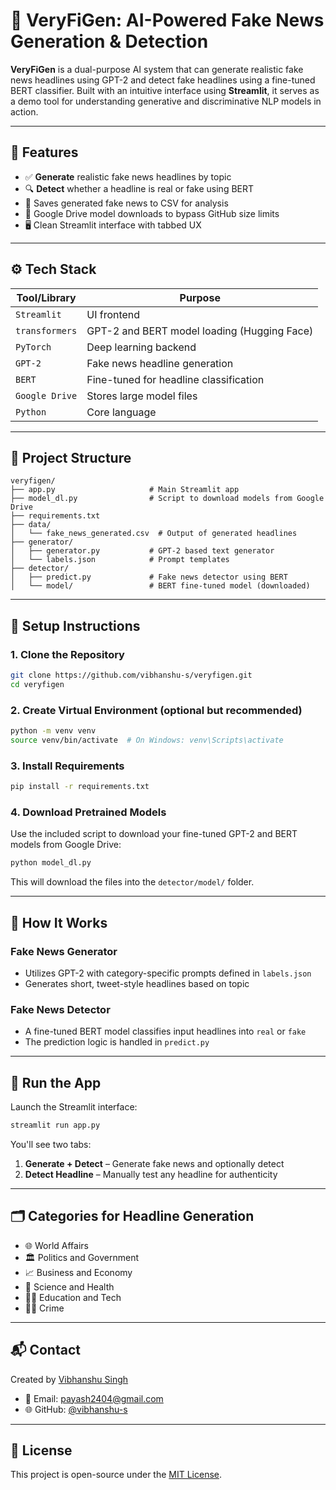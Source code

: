# 📰 VeryFiGen: AI-Powered Fake News Generation & Detection

**VeryFiGen** is a dual-purpose AI system that can generate realistic fake news headlines using GPT-2 and detect fake headlines using a fine-tuned BERT classifier. Built with an intuitive interface using **Streamlit**, it serves as a demo tool for understanding generative and discriminative NLP models in action.

---

## 🚀 Features

- ✅ **Generate** realistic fake news headlines by topic
- 🔍 **Detect** whether a headline is real or fake using BERT
- 💾 Saves generated fake news to CSV for analysis
- 📂 Google Drive model downloads to bypass GitHub size limits
- 🖥️ Clean Streamlit interface with tabbed UX

---

## ⚙️ Tech Stack

| Tool/Library         | Purpose                                      |
|----------------------|----------------------------------------------|
| `Streamlit`          | UI frontend                                  |
| `transformers`       | GPT-2 and BERT model loading (Hugging Face) |
| `PyTorch`            | Deep learning backend                        |
| `GPT-2`              | Fake news headline generation                |
| `BERT`               | Fine-tuned for headline classification       |
| `Google Drive`       | Stores large model files                     |
| `Python`             | Core language                                |

---

## 📁 Project Structure

```
veryfigen/
├── app.py                     # Main Streamlit app
├── model_dl.py                # Script to download models from Google Drive
├── requirements.txt
├── data/
│   └── fake_news_generated.csv  # Output of generated headlines
├── generator/
│   ├── generator.py           # GPT-2 based text generator
│   └── labels.json            # Prompt templates
├── detector/
│   ├── predict.py             # Fake news detector using BERT
│   └── model/                 # BERT fine-tuned model (downloaded)
```

---

## 💾 Setup Instructions

### 1. Clone the Repository

```bash
git clone https://github.com/vibhanshu-s/veryfigen.git
cd veryfigen
```

### 2. Create Virtual Environment (optional but recommended)

```bash
python -m venv venv
source venv/bin/activate  # On Windows: venv\Scripts\activate
```

### 3. Install Requirements

```bash
pip install -r requirements.txt
```

### 4. Download Pretrained Models

Use the included script to download your fine-tuned GPT-2 and BERT models from Google Drive:

```bash
python model_dl.py
```

This will download the files into the `detector/model/` folder.

---

## 🧠 How It Works

### Fake News Generator

- Utilizes GPT-2 with category-specific prompts defined in `labels.json`
- Generates short, tweet-style headlines based on topic

### Fake News Detector

- A fine-tuned BERT model classifies input headlines into `real` or `fake`
- The prediction logic is handled in `predict.py`

---

## 🧪 Run the App

Launch the Streamlit interface:

```bash
streamlit run app.py
```

You'll see two tabs:

1. **Generate + Detect** – Generate fake news and optionally detect
2. **Detect Headline** – Manually test any headline for authenticity

---

## 🗂️ Categories for Headline Generation

- 🌐 World Affairs  
- 🏛️ Politics and Government  
- 📈 Business and Economy  
- 🧪 Science and Health  
- 🧑‍💻 Education and Tech  
- 🕵️‍♂️ Crime  

---

## 📬 Contact

Created by [Vibhanshu Singh](https://github.com/vibhanshu-s)

- 📧 Email: payash2404@gmail.com  
- 🌐 GitHub: [@vibhanshu-s](https://github.com/vibhanshu-s)

---

## 📄 License

This project is open-source under the [MIT License](LICENSE).
